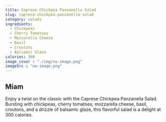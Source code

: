 ```yaml
---
title: Caprese Chickpea Panzanella Salad
slug: caprese-chickpea-panzanella-salad
category: salads
ingredients:
  - Chickpeas
  - Cherry Tomatoes
  - Mozzarella Cheese
  - Basil
  - Croutons
  - Balsamic Glaze
calories: 300
image_cover : "./img/no-image.png"
imageSrc : "no-image.png"
---
```


## Miam 

Enjoy a twist on the classic with the Caprese Chickpea Panzanella Salad. Bursting with chickpeas, cherry tomatoes, mozzarella cheese, basil, croutons, and a drizzle of balsamic glaze, this flavorful salad is a delight at 300 calories.
